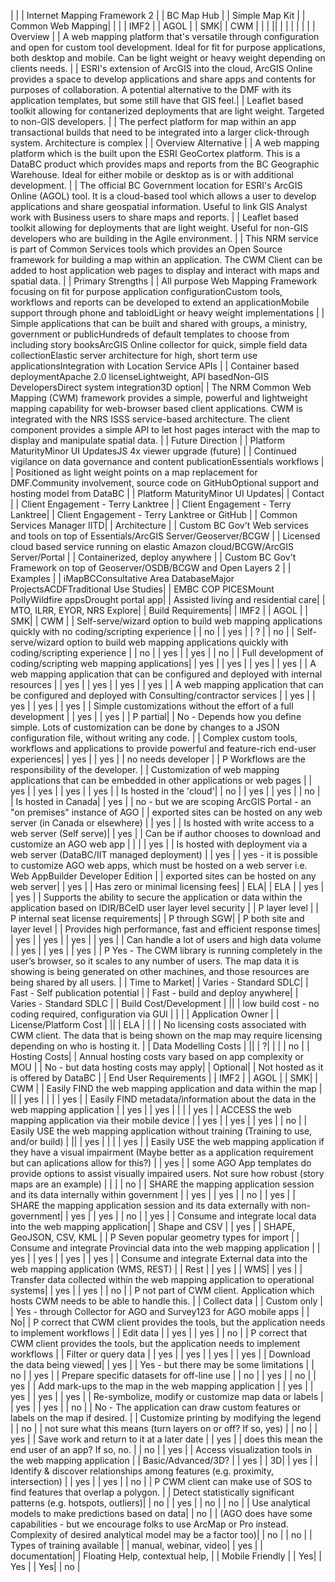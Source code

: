 | ﻿|   | Internet Mapping Framework 2   |   | BC Map Hub   |   | Simple Map Kit |   | Common Web Mapping|
| |   | IMF2 |   | AGOL  |   | SMK|   | CWM   |
| |   ||   |  |   |   |   |   |
| Overview   |   | A web mapping platform that's versatile through configuration and open for custom tool development.  Ideal for fit for purpose applications, both desktop and mobile.  Can be light weight or heavy weight depending on clients needs.  |   | ESRI's extension of ArcGIS into the cloud, ArcGIS Online provides a space to develop applications and share apps and contents for purposes of collaboration.  A potential alternative to the DMF with its application templates, but some still have that GIS feel.|   | Leaflet based toolkit allowing for contanerized deployments that are light weight.  Targeted to non-GIS developers.   |   | The perfect platform for map within an app transactional builds that need to be integrated into a larger click-through system.  Architecture is complex   |
| Overview Alternative   |   | A web mapping platform which is the built upon the ESRI GeoCortex platform.  This is a DataBC product which provides maps and reports from the BC Geographic Warehouse. Ideal for either mobile or desktop as is or with additional development.  |   | The official BC Government location for ESRI's ArcGIS Online (AGOL) tool. It is a cloud-based tool which allows a user to develop applications and share geospatial information. Useful to link GIS Analyst work with Business users to share maps and reports. |   | Leaflet based toolkit allowing for deployments that are light weight.  Useful for non-GIS developers who are building in the Agile environment. |   | This NRM service is part of Common Services tools which provides an Open Source framework for building a map within an application.  The CWM Client can be added to host application web pages to display and interact with maps and spatial data.   |
| Primary Strengths |   | All purpose Web Mapping Framework focusing on fit for purpose application configurationCustom tools, workflows and reports can be developed to extend an applicationMobile support through phone and tabloidLight or heavy weight implementations |   | Simple applications that can be built and shared with groups, a ministry, government or publicHundreds of default templates to choose from including story booksArcGIS Online collector for quick, simple field data collectionElastic server architecture for high, short term use applicationsIntegration with Location Service APIs |   | Container based deploymentApache 2.0 licenseLightweight, API basedNon-GIS DevelopersDirect system integration3D option|   | The NRM Common Web Mapping (CWM) framework provides a simple, powerful and lightweight mapping capability for web-browser based client applications. CWM is integrated with the NRS ISSS service-based architecture.  The client component provides a simple API to let host pages interact with the map to display and manipulate spatial data. |
| Future Direction  |   | Platform MaturityMinor UI UpdatesJS 4x viewer upgrade (future) |   | Continued vigilance on data governance and content publicationEssentials workflows |   | Positioned as light weight points on a map replacement for DMF.Community involvement, source code on GitHubOptional support and hosting model from DataBC |   | Platform MaturityMinor UI Updates|
| Contact |   | Client Engagement - Terry Lanktree  |   | Client Engagement - Terry Lanktree|   | Client Engagement - Terry Lanktree or GitHub |   | Common Services Manager IITD|
| Architecture |   | Custom BC Gov't Web services and tools on top of Essentials/ArcGIS Server/Geoserver/BCGW  |   | Licensed cloud based service running on elastic Amazon cloud/BCGW/ArcGIS Server/Portal  |   | Containerized, deploy anywhere |   | Custom BC Gov't Framework on top of Geoserver/OSDB/BCGW and Open Layers 2   |
| Examples   |   | iMapBCConsultative Area DatabaseMajor ProjectsACDFTraditional Use Studies|   | EMBC COP  PICESMount PollyWildfire appsDrought portal app|   | Assisted living and residential care|   | MTO, ILRR, EYOR, NRS Explore|
| Build Requirements|   | IMF2 |   | AGOL  |   | SMK|   | CWM   |
| Self-serve/wizard option to build web mapping applications quickly with no coding/scripting experience   |   | no  |   | yes |   | ? |   | no |
| Self-serve/wizard option to build web mapping applications quickly with coding/scripting experience |   | no  |   | yes |   | yes |   | no |
| Full development of coding/scripting web mapping applications|   | yes |   | yes |   | yes |   | yes |
| A web mapping application that can be configured and deployed with internal resources   |   | yes |   | yes |   | yes |   | yes |
| A web mapping application that can be configured and deployed with Consulting/contractor services |   | yes |   | yes |   | yes |   | yes |
| Simple customizations without the effort of a full development   |   | yes |   | yes |   | P partial|   | No - Depends how you define simple. Lots of customization can be done by changes to a JSON configuration file, without writing any code.  |
| Complex custom tools, workflows and applications to provide powerful and feature-rich end-user experiences|   | yes |   | yes |   | no needs developer   |   | P  Workflows are the responsibility of the developer.   |
| Customization of web mapping applications that can be embedded in other applications or web pages |   | yes |   | yes |   | yes |   | yes |
| Is hosted in the 'cloud'|   | no  |   | yes |   | yes |   | no |
| Is hosted in Canada|   | yes |   | no - but we are scoping ArcGIS Portal - an "on premises" instance of AGO |   | exported sites can be hosted on any web server (in Canada or elsewhere)  |   | yes |
| Is hosted with write access to a web server (Self serve)|   | yes |   | Can be if author chooses to download and customize an AGO web app |   |   |   | yes |
| Is hosted with deployment via a web server (DataBC/IIT managed deployment)  |   | yes |   | yes - it is possible to customize AGO web apps, which must be hosted on a web server i.e. Web AppBuilder Developer Edition |   | exported sites can be hosted on any web server|   | yes |
| Has zero or minimal licensing fees|   | ELA|   | ELA   |   | yes |   | yes |
| Supports the ability to secure the application or data within the application based on IDIR/BCeID user layer level security  |   | P layer level |   | P internal seat license requirements|   | P through SGW|   | P both site and layer level |
| Provides high performance, fast and efficient response times|   | yes |   | yes |   | yes |   | yes |
| Can handle a lot of users and high data volume  |   | yes |   | yes |   | yes |   | P  Yes - The CWM library is running completely in the user’s browser, so it scales to any number of users. The map data it is showing is being generated on other machines, and those resources are being shared by all users. |
| Time to Market|   | Varies - Standard SDLC|   | Fast - Self publication potential |   | Fast - build and deploy anywhere|   | Varies - Standard SDLC |
| Build Cost/Development |   ||   | low build cost - no coding required, configuration via GUI   |   |   |   | Application Owner |
| License/Platform Cost  |   ||   | ELA   |   |   |   | No licensing costs associated with CWM client. The data that is being shown on the map may require licensing depending on who is hosting it.   |
| Data Modelling Costs   |   ||   | ?|   |   |   | no |
| Hosting Costs|   | Annual hosting costs vary based on app complexity or MOU   |   | No - but data hosting costs may apply|   | Optional|   | Not hosted as it is offered by DataBC  |
| End User Requirements  |   | IMF2 |   | AGOL  |   | SMK|   | CWM   |
| Easily FIND the web mapping application and data within the map  |   ||   | yes |   |   |   | yes |
| Easily FIND metadata/information about the data in the web mapping application   |   | yes |   | yes |   |   |   | yes |
| ACCESS the web mapping application via their mobile device  |   | yes |   | yes |   | yes |   | no |
| Easily USE the web mapping application without training (Training to use, and/or build) |   ||   | yes |   |   |   | yes |
| Easily USE the web mapping application if they have a visual impairment (Maybe better as a application requirement but can aplications allow for this?) |   | yes |   | some AGO App templates do provide options to assist visually impaired users.  Not sure how robust (story maps are an example)   |   |   |   | no |
| SHARE the mapping application session and its data internally within government  |   | yes |   | yes |   | no |   | yes |
| SHARE the mapping application session and its data externally with non-government|   | yes |   | yes |   | no |   | yes |
| Consume and integrate local data into the web mapping application|   | Shape and CSV |   | yes |   | SHAPE, GeoJSON, CSV, KML |   | P  Seven popular geometry types for import  |
| Consume and integrate Provincial data into the web mapping application |   | yes |   | yes |   | yes |   | yes |
| Consume and integrate External data into the web mapping application (WMS, REST) |   | Rest |   | yes |   | WMS|   | yes |
| Transfer data collected within the web mapping application to operational systems|   | yes |   | yes |   | no |   | P not part of CWM client. Application which hosts CWM needs to be able to handle this.  |
| Collect data |   | Custom only   |   | Yes - through Collector for AGO and Survey123 for AGO mobile apps |   | No|   | P  correct that CWM client provides the tools, but the application needs to implement workflows   |
| Edit data  |   | yes |   | yes |   | no |   | P  correct that CWM client provides the tools, but the application needs to implement workflows   |
| Filter or query data   |   | yes |   | yes |   | yes |   | yes |
| Download the data being viewed|   | yes |   | Yes - but there may be some limitations  |   | no |   | yes |
| Prepare specific datasets for off-line use |   | no  |   | yes |   | no |   | yes |
| Add mark-ups to the map in the web mapping application |   | yes |   | yes |   | yes |   | yes |
| Re-symbolize, modify or customize map data or labels   |   | yes |   | yes |   | no |   | No - The application can draw custom features or labels on the map if desired.   |
| Customize printing by modifying the legend |   | no  |   | not sure what this means (turn layers on or off? If so, yes) |   | no |   | yes |
| Save work and return to it at a later date |   | yes |   | does this mean the end user of an app? If so, no.   |   | no |   | yes |
| Access visualization tools in the web mapping application   |   | Basic/Advanced/3D? |   | yes |   | 3D|   | yes |
| Identify & discover relationships among features (e.g. proximity, intersection)  |   | yes |   | yes |   | no |   | P CWM client can make use of SOS to find features that overlap a polygon.   |
| Detect statistically significant patterns (e.g. hotspots, outliers)|   | no  |   | yes |   | no |   | no |
| Use analytical models to make predictions based on data|   | no  |   | (AGO does have some capabilities - but we encourage folks to use ArcMap or Pro instead.  Complexity of desired analytical model may be a factor too)|   | no |   | no |
| Types of training available  |   | manual, webinar, video|   | yes |   | documentation|   | Floating Help, contextual help,  |
| Mobile Friendly   |   | Yes|   | Yes   |   | Yes|   | no |

